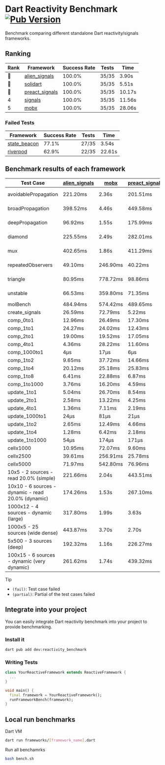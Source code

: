 # Dart Reactivity Benchmark [![Pub Version](https://img.shields.io/pub/v/reactivity_benchmark)](https://pub.dev/packages/reactivity_benchmark)

Benchmark comparing different standalone Dart reactivity/signals frameworks.

## Ranking

<!-- ranking start -->
| Rank | Framework | Success Rate | Tests | Time |
|------|-----------|--------------|-------|------|
| 🥇 | [alien_signals](https://github.com/medz/alien-signals-dart) | 100.0% | 35/35 | 3.90s |
| 🥈 | [solidart](https://github.com/nank1ro/solidart) | 100.0% | 35/35 | 5.51s |
| 🥉 | [preact_signals](https://pub.dev/packages/preact_signals) | 100.0% | 35/35 | 10.17s |
| 4 | [signals](https://github.com/rodydavis/signals.dart) | 100.0% | 35/35 | 11.56s |
| 5 | [mobx](https://github.com/mobxjs/mobx.dart) | 100.0% | 35/35 | 28.06s |

<!-- ranking end -->

### **Failed Tests**

<!-- fail start -->
| Framework | Success Rate | Tests | Time |
|-----------|--------------|-------|------|
| [state_beacon](https://github.com/jinyus/dart_beacon) | 77.1% | 27/35 | 3.54s |
| [riverpod](https://github.com/rrousselGit/riverpod) | 62.9% | 22/35 | 22.61s |

<!-- fail end -->

## Benchmark results of each framework

<!-- test-case start -->
| Test Case | [alien_signals](https://github.com/medz/alien-signals-dart) | [mobx](https://github.com/mobxjs/mobx.dart) | [preact_signals](https://pub.dev/packages/preact_signals) | [riverpod](https://github.com/rrousselGit/riverpod) | [signals](https://github.com/rodydavis/signals.dart) | [solidart](https://github.com/nank1ro/solidart) | [state_beacon](https://github.com/jinyus/dart_beacon) |
|---|---|---|---|---|---|---|---|
| avoidablePropagation | 221.20ms | 2.36s | 201.51ms | 1.37s | 208.44ms | 294.60ms | 148.67ms (fail) |
| broadPropagation | 398.52ms | 4.46s | 449.58ms | 83.80ms (fail) | 454.88ms | 533.95ms | 5.90ms (fail) |
| deepPropagation | 96.92ms | 1.55s | 175.99ms | 1.98s (fail) | 166.77ms | 170.12ms | 144.08ms (fail) |
| diamond | 225.55ms | 2.49s | 282.01ms | 2.60s (fail) | 276.83ms | 353.11ms | 188.56ms (fail) |
| mux | 402.65ms | 1.86s | 411.29ms | 570.03ms (fail) | 408.96ms | 437.67ms | 200.49ms (fail) |
| repeatedObservers | 49.10ms | 246.90ms | 40.22ms | 386.15ms (fail) | 44.84ms | 87.81ms | 52.56ms (fail) |
| triangle | 80.95ms | 778.72ms | 98.86ms | 928.32ms (fail) | 104.63ms | 114.90ms | 76.10ms (fail) |
| unstable | 66.53ms | 359.80ms | 71.35ms | 617.97ms (fail) | 79.08ms | 103.81ms | 410.33ms (fail) |
| molBench | 484.94ms | 574.42ms | 489.65ms | 11.68ms | 486.12ms | 500.82ms | 993μs |
| create_signals | 26.59ms | 72.79ms | 5.22ms | 23.71ms | 25.16ms | 51.26ms | 63.10ms |
| comp_0to1 | 12.96ms | 26.49ms | 17.30ms | 13.06ms | 11.41ms | 50.31ms | 53.78ms |
| comp_1to1 | 24.27ms | 24.02ms | 12.43ms | 26.84ms | 27.31ms | 40.31ms | 56.13ms |
| comp_2to1 | 19.00ms | 19.52ms | 17.05ms | 23.65ms | 12.79ms | 21.50ms | 43.37ms |
| comp_4to1 | 4.36ms | 28.22ms | 11.60ms | 7.09ms | 6.40ms | 13.79ms | 18.73ms |
| comp_1000to1 | 4μs | 17μs | 6μs | 4μs | 5μs | 19μs | 41μs |
| comp_1to2 | 9.65ms | 37.72ms | 14.66ms | 11.48ms | 21.27ms | 22.45ms | 47.24ms |
| comp_1to4 | 20.12ms | 25.18ms | 25.83ms | 23.89ms | 7.42ms | 25.72ms | 44.57ms |
| comp_1to8 | 6.41ms | 22.88ms | 6.87ms | 5.03ms | 6.40ms | 24.22ms | 43.93ms |
| comp_1to1000 | 3.76ms | 16.20ms | 4.59ms | 4.04ms | 4.44ms | 15.87ms | 38.70ms |
| update_1to1 | 5.04ms | 26.70ms | 8.54ms | 87.52ms | 8.85ms | 15.41ms | 5.64ms |
| update_2to1 | 2.58ms | 13.22ms | 4.25ms | 43.75ms | 4.50ms | 7.88ms | 2.83ms |
| update_4to1 | 1.36ms | 7.11ms | 2.19ms | 20.43ms | 2.25ms | 3.87ms | 1.40ms |
| update_1000to1 | 24μs | 81μs | 21μs | 214μs | 22μs | 38μs | 14μs |
| update_1to2 | 2.65ms | 12.49ms | 4.66ms | 41.54ms | 4.48ms | 7.68ms | 2.83ms |
| update_1to4 | 1.28ms | 6.42ms | 2.18ms | 20.35ms | 2.28ms | 3.84ms | 1.42ms |
| update_1to1000 | 54μs | 174μs | 171μs | 141μs | 43μs | 174μs | 370μs |
| cellx1000 | 10.95ms | 72.07ms | 9.60ms | N/A | 9.60ms | 12.23ms | 6.00ms |
| cellx2500 | 39.61ms | 256.91ms | 25.78ms | N/A | 30.69ms | 37.01ms | 35.09ms |
| cellx5000 | 71.97ms | 542.80ms | 76.96ms | N/A | 58.23ms | 95.33ms | 75.23ms |
| 10x5 - 2 sources - read 20.0% (simple) | 221.66ms | 2.04s | 443.51ms | 2.22s | 515.54ms | 363.58ms | 239.56ms |
| 10x10 - 6 sources - dynamic - read 20.0% (dynamic) | 174.26ms | 1.53s | 267.10ms | 1.49s (partial) | 280.65ms | 244.88ms | 199.73ms |
| 1000x12 - 4 sources - dynamic (large) | 317.80ms | 1.99s | 3.63s | 2.48s (partial) | 4.00s | 471.07ms | 357.30ms |
| 1000x5 - 25 sources (wide dense) | 443.87ms | 3.70s | 2.70s | 4.18s | 3.57s | 732.45ms | 498.08ms |
| 5x500 - 3 sources (deep) | 192.32ms | 1.16s | 226.27ms | 1.56s | 227.18ms | 272.36ms | 204.31ms |
| 100x15 - 6 sources - dynamic (very dynamic) | 261.62ms | 1.74s | 439.32ms | 1.76s (partial) | 488.60ms | 380.16ms | 269.52ms |

<!-- test-case end -->

> [!TIP]
> - `(fail)`: Test case failed
> - `(partial)`: Partial of the test cases failed

## Integrate into your project

You can easily integrate Dart reactivity benchmark into your project to provide benchmarking.

### Install it

```bash
dart pub add dev:reactivity_benchmark
```

### Writing Tests

```dart
class YourReactiveFramework extends ReactiveFramework {
  ...
}

void main() {
  final framework = YourReactiveFramework();
  runFrameworkBench(framework);
}
```

## Local run benchmarks

Dart VM
```bash
dart run frameworks/[framework_name].dart
```

Run all benchamrks
```bash
bash bench.sh
```
